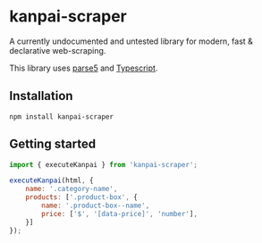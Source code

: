 # kanpai-scraper
A currently undocumented and untested library for modern, fast & declarative web-scraping.

This library uses [parse5](https://github.com/inikulin/parse5) and [Typescript](https://www.typescriptlang.org/).

## Installation
```
npm install kanpai-scraper
```

## Getting started
```javascript
import { executeKanpai } from 'kanpai-scraper';

executeKanpai(html, {
    name: '.category-name',
    products: ['.product-box', {
        name: '.product-box--name',
        price: ['$', '[data-price]', 'number'],
    }]
});
```
